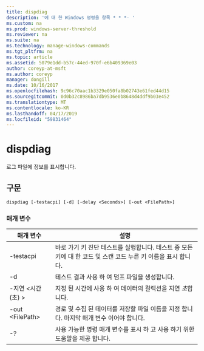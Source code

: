 ```yaml
---
title: dispdiag
description: '에 대 한 Windows 명령을 항목 * * *- '
ms.custom: na
ms.prod: windows-server-threshold
ms.reviewer: na
ms.suite: na
ms.technology: manage-windows-commands
ms.tgt_pltfrm: na
ms.topic: article
ms.assetid: 5079e1dd-b57c-44ed-970f-e6b409369e03
author: coreyp-at-msft
ms.author: coreyp
manager: dongill
ms.date: 10/16/2017
ms.openlocfilehash: 9c96c70aac1b3329e050fa8b02743e61fed44d15
ms.sourcegitcommit: 0d0b32c8986ba7db9536e0b8648d4ddf9b03e452
ms.translationtype: MT
ms.contentlocale: ko-KR
ms.lasthandoff: 04/17/2019
ms.locfileid: "59831464"
---
```

# <a name="dispdiag"></a>dispdiag



로그 파일에 정보를 표시합니다.

## <a name="syntax"></a>구문

```
dispdiag [-testacpi] [-d] [-delay <Seconds>] [-out <FilePath>]
```

### <a name="parameters"></a>매개 변수

|매개 변수|설명|
|---------|-----------|
|-testacpi|바로 가기 키 진단 테스트를 실행합니다. 테스트 중 모든 키에 대 한 코드 및 스캔 코드 누른 키 이름을 표시 합니다.|
|-d|테스트 결과 사용 하 여 덤프 파일을 생성합니다.|
|-지연 \<시간 (초) >|지정 된 시간에 사용 하 여 데이터의 컬렉션을 지연 *초*합니다.|
|-out \<FilePath>|경로 및 수집 된 데이터를 저장할 파일 이름을 지정 합니다. 마지막 매개 변수 이어야 합니다.|
|-?|사용 가능한 명령 매개 변수를 표시 하 고 사용 하기 위한 도움말을 제공 합니다.|